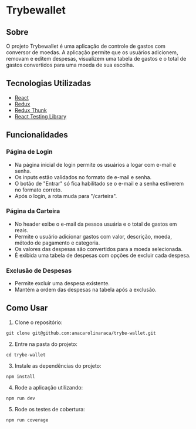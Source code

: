# Trybewallet

## Sobre
O projeto Trybewallet é uma aplicação de controle de gastos com conversor de moedas. A aplicação permite que os usuários adicionem, removam e editem despesas, visualizem uma tabela de gastos e o total de gastos convertidos para uma moeda de sua escolha.

## Tecnologias Utilizadas
- [React](https://pt-br.legacy.reactjs.org/)
- [Redux](https://redux.js.org/)
- [Redux Thunk](https://github.com/reduxjs/redux-thunk)
- [React Testing Library](https://testing-library.com/docs/react-testing-library/intro/)

## Funcionalidades

### Página de Login

- Na página inicial de login permite os usuários a logar com e-mail e senha.
- Os inputs estão validados no formato de e-mail e senha.
- O botão de "Entrar" só fica habilitado se o e-mail e a senha estiverem no formato correto.
- Após o login, a rota muda para "/carteira".

### Página da Carteira

- No header exibe o e-mail da pessoa usuária e o total de gastos em reais.
- Permite o usuário adicionar gastos com valor, descrição, moeda, método de pagamento e categoria.
- Os valores das despesas são convertidos para a moeda selecionada.
- É exibida uma tabela de despesas com opções de excluir cada despesa.

### Exclusão de Despesas
- Permite excluir uma despesa existente.
- Mantém a ordem das despesas na tabela após a exclusão.

## Como Usar
1. Clone o repositório:

```text
git clone git@github.com:anacarolinaraca/trybe-wallet.git
```
2. Entre na pasta do projeto:

```text
cd trybe-wallet
```
3. Instale as dependências do projeto:

```text
npm install
```
4. Rode a aplicação utilizando:

```text
npm run dev
``` 
5. Rode os testes de cobertura:

```text
npm run coverage
``` 
